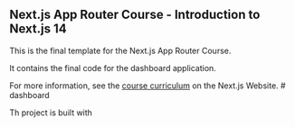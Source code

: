 ## Next.js App Router Course - Introduction to Next.js 14

This is the final template for the Next.js App Router Course.

It contains the final code for the dashboard application.

For more information, see the [course curriculum](https://nextjs.org/learn) on the Next.js Website.
#   d a s h b o a r d 

Th project is built with  
 
